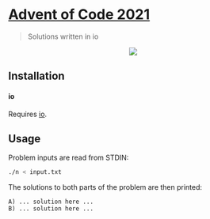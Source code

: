 # [Advent of Code 2021](https://adventofcode.com/2021)
> Solutions written in io

<p align="center">
    <a href="./io"><img src="https://img.shields.io/badge/io-8%2F25-orange"></a>
</p>


## Installation

#### io
Requires [io](https://iolanguage.org/).

## Usage

Problem inputs are read from STDIN:

```sh
./n < input.txt
```

The solutions to both parts of the problem are then printed:

```
A) ... solution here ...
B) ... solution here ...
```
